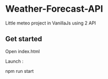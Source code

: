# Weather-Forecast-API

Little meteo project in VanillaJs using 2 API

## Get started

Open index.html

Launch :

npm run start
